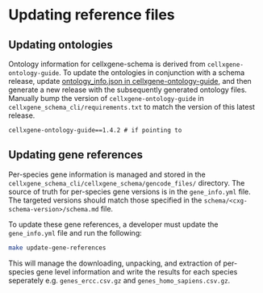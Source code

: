 # Updating reference files

## Updating ontologies

Ontology information for cellxgene-schema is derived from `cellxgene-ontology-guide`. To update the ontologies in 
conjunction with a schema release, update [ontology_info.json in cellxgene-ontology-guide](https://github.com/chanzuckerberg/cellxgene-ontology-guide/blob/main/ontology-assets/ontology_info.json),
and then generate a new release with the subsequently generated ontology files. Manually bump the version of `cellxgene-ontology-guide` in 
`cellxgene_schema_cli/requirements.txt` to match the version of this latest release.

```
cellxgene-ontology-guide==1.4.2 # if pointing to
```

## Updating gene references
Per-species gene information is managed and stored in the  `cellxgene_schema_cli/cellxgene_schema/gencode_files/` directory. The source of truth for per-species gene versions is in the `gene_info.yml` file. The targeted versions should match those specified in the `schema/<cxg-schema-version>/schema.md` file.

To update these gene references, a developer must update the `gene_info.yml` file and run the following:
```bash
make update-gene-references
```

This will manage the downloading, unpacking, and extraction of per-species gene level information and write the results for each species seperately e.g. `genes_ercc.csv.gz` and `genes_homo_sapiens.csv.gz`.
